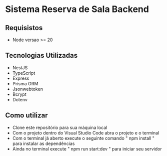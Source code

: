 # Sistema Reserva de Sala Backend

## Requisistos

- Node versao >= 20

## Tecnologias Utilizadas

- NestJS
- TypeScript
- Express
- Prisma ORM
- Jsonwebtoken
- Bcrypt
- Dotenv

## Como utilizar

- Clone este repositório para sua máquina local
- Com o projeto dentro do Visual Studio Code abra o projeto e o terminal
- Com o terminal já aberto execute o seguinte comando " npm install " para instalar as dependências
- Ainda no terminal execute " npm run start:dev " para iniciar seu servidor

